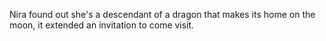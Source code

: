 Nira found out she's a descendant of a dragon that makes its home on the moon, it extended an invitation to come visit.
